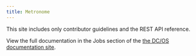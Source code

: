 ```yaml
---
title: Metronome
---
```


This site includes only contributor guidelines and the REST API reference.

View the full documentation in the Jobs section of the [the DC/OS documentation site](https://dcos.io/docs/1.8/usage/jobs/).

